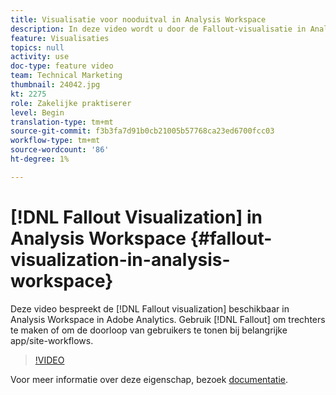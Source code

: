 ```yaml
---
title: Visualisatie voor nooduitval in Analysis Workspace
description: In deze video wordt u door de Fallout-visualisatie in Analysis Workspace in Adobe Analytics geleid. Gebruik Fallout om trechters te maken of om de doorloop van gebruikers te tonen bij belangrijke app-/siteworkflows.
feature: Visualisaties
topics: null
activity: use
doc-type: feature video
team: Technical Marketing
thumbnail: 24042.jpg
kt: 2275
role: Zakelijke praktiserer
level: Begin
translation-type: tm+mt
source-git-commit: f3b3fa7d91b0cb21005b57768ca23ed6700fcc03
workflow-type: tm+mt
source-wordcount: '86'
ht-degree: 1%

---
```



# [!DNL Fallout Visualization] in Analysis Workspace  {#fallout-visualization-in-analysis-workspace}

Deze video bespreekt de [!DNL Fallout visualization] beschikbaar in Analysis Workspace in Adobe Analytics. Gebruik [!DNL Fallout] om trechters te maken of om de doorloop van gebruikers te tonen bij belangrijke app/site-workflows.

>[!VIDEO](https://video.tv.adobe.com/v/24042/?quality=12)

Voor meer informatie over deze eigenschap, bezoek [documentatie](https://marketing.adobe.com/resources/help/en_US/analytics/analysis-workspace/fallout_flow.html).